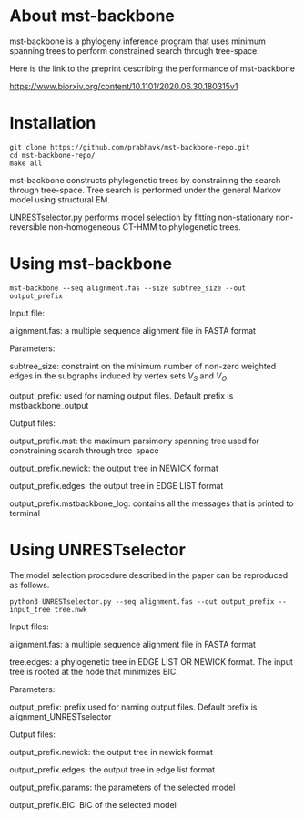 # About mst-backbone

mst-backbone is a phylogeny inference program that uses minimum spanning trees to perform constrained search through tree-space. 

Here is the link to the preprint describing the performance of mst-backbone 

https://www.biorxiv.org/content/10.1101/2020.06.30.180315v1

# Installation


```console
git clone https://github.com/prabhavk/mst-backbone-repo.git 
cd mst-backbone-repo/
make all

```

mst-backbone constructs phylogenetic trees by constraining the search through tree-space. Tree search is performed under the general Markov model using structural EM. 

 
UNRESTselector.py performs model selection by fitting non-stationary non-reversible non-homogeneous CT-HMM to phylogenetic trees. 

# Using mst-backbone

```console
mst-backbone --seq alignment.fas --size subtree_size --out output_prefix
```
Input file:

alignment.fas: a multiple sequence alignment file in FASTA format

Parameters:

subtree_size: constraint on the minimum number of non-zero weighted edges in the subgraphs induced by vertex sets $V_S$ and $V_O$ 

output_prefix: used for naming output files. Default prefix is mstbackbone_output

Output files:

output_prefix.mst: the maximum parsimony spanning tree used for constraining search through tree-space 

output_prefix.newick: the output tree in NEWICK format

output_prefix.edges: the output tree in EDGE LIST format

output_prefix.mstbackbone_log: contains all the messages that is printed to terminal

# Using UNRESTselector

The model selection procedure described in the paper can be reproduced as follows.

```console
python3 UNRESTselector.py --seq alignment.fas --out output_prefix --input_tree tree.nwk
```

Input files:

alignment.fas: a multiple sequence alignment file in FASTA format

tree.edges: a phylogenetic tree in EDGE LIST OR NEWICK format. The input tree is rooted at the node that minimizes BIC.

Parameters:

output_prefix: prefix used for naming output files. Default prefix is alignment_UNRESTselector

Output files:

output_prefix.newick: the output tree in newick format

output_prefix.edges: the output tree in edge list format

output_prefix.params: the parameters of the selected model

output_prefix.BIC: BIC of the selected model 